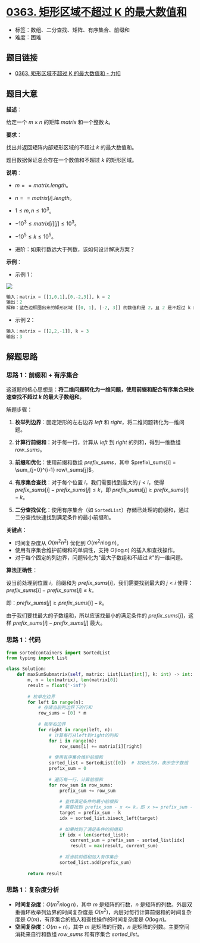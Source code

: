 # [0363. 矩形区域不超过 K 的最大数值和](https://leetcode.cn/problems/max-sum-of-rectangle-no-larger-than-k/)

- 标签：数组、二分查找、矩阵、有序集合、前缀和
- 难度：困难

## 题目链接

- [0363. 矩形区域不超过 K 的最大数值和 - 力扣](https://leetcode.cn/problems/max-sum-of-rectangle-no-larger-than-k/)

## 题目大意

**描述**：

给定一个 $m \times n$ 的矩阵 $matrix$ 和一个整数 $k$。

**要求**：

找出并返回矩阵内部矩形区域的不超过 $k$ 的最大数值和。

题目数据保证总会存在一个数值和不超过 $k$ 的矩形区域。

**说明**：

- $m == matrix.length$。
- $n == matrix[i].length$。
- $1 \le m, n \le 10^{3}$。
- $-10^{3} \le matrix[i][j] \le 10^{3}$。
- $-10^{5} \le k \le 10^{5}$。

- 进阶：如果行数远大于列数，该如何设计解决方案？

**示例**：

- 示例 1：

![](https://assets.leetcode.com/uploads/2021/03/18/sum-grid.jpg)

```python
输入：matrix = [[1,0,1],[0,-2,3]], k = 2
输出：2
解释：蓝色边框圈出来的矩形区域 [[0, 1], [-2, 3]] 的数值和是 2，且 2 是不超过 k 的最大数字（k = 2）。
```

- 示例 2：

```python
输入：matrix = [[2,2,-1]], k = 3
输出：3
```

## 解题思路

### 思路 1：前缀和 + 有序集合

这道题的核心思想是：**将二维问题转化为一维问题，使用前缀和配合有序集合来快速查找不超过 $k$ 的最大子数组和**。

解题步骤：

1. **枚举列边界**：固定矩形的左右边界 $left$ 和 $right$，将二维问题转化为一维问题。

2. **计算行前缀和**：对于每一行，计算从 $left$ 到 $right$ 的列和，得到一维数组 $row\_sums$。

3. **前缀和优化**：使用前缀和数组 $prefix\_sums$，其中 $prefix\_sums[i] = \sum_{j=0}^{i-1} row\_sums[j]$。

4. **有序集合查找**：对于每个位置 $i$，我们需要找到最大的 $j < i$，使得 $prefix\_sums[i] - prefix\_sums[j] \leq k$，即 $prefix\_sums[j] \geq prefix\_sums[i] - k$。

5. **二分查找优化**：使用有序集合（如 `SortedList`）存储已处理的前缀和，通过二分查找快速找到满足条件的最小前缀和。

**关键点**：

- 时间复杂度从 $O(m^2n^2)$ 优化到 $O(m^2n \log n)$。
- 使用有序集合维护前缀和的单调性，支持 $O(\log n)$ 的插入和查找操作。
- 对于每个固定的列边界，问题转化为"最大子数组和不超过 $k$"的一维问题。

**算法正确性**：

设当前处理到位置 $i$，前缀和为 $prefix\_sums[i]$，我们需要找到最大的 $j < i$ 使得：$prefix\_sums[i] - prefix\_sums[j] \leq k$。

即：$prefix\_sums[j] \geq prefix\_sums[i] - k$。

由于我们要找最大的子数组和，所以应该找最小的满足条件的 $prefix\_sums[j]$，这样 $prefix\_sums[i] - prefix\_sums[j]$ 最大。

### 思路 1：代码

```python
from sortedcontainers import SortedList
from typing import List

class Solution:
    def maxSumSubmatrix(self, matrix: List[List[int]], k: int) -> int:
        m, n = len(matrix), len(matrix[0])
        result = float('-inf')
        
        # 枚举左边界
        for left in range(n):
            # 存储当前列边界下的行和
            row_sums = [0] * m
            
            # 枚举右边界
            for right in range(left, n):
                # 计算每行从left到right的列和
                for i in range(m):
                    row_sums[i] += matrix[i][right]
                
                # 使用有序集合维护前缀和
                sorted_list = SortedList([0])  # 初始化为0，表示空子数组
                prefix_sum = 0
                
                # 遍历每一行，计算前缀和
                for row_sum in row_sums:
                    prefix_sum += row_sum
                    
                    # 查找满足条件的最小前缀和
                    # 需要找到 prefix_sum - x <= k，即 x >= prefix_sum - k
                    target = prefix_sum - k
                    idx = sorted_list.bisect_left(target)
                    
                    # 如果找到了满足条件的前缀和
                    if idx < len(sorted_list):
                        current_sum = prefix_sum - sorted_list[idx]
                        result = max(result, current_sum)
                    
                    # 将当前前缀和加入有序集合
                    sorted_list.add(prefix_sum)
        
        return result
```

### 思路 1：复杂度分析

- **时间复杂度**：$O(m^2n \log n)$，其中 $m$ 是矩阵的行数，$n$ 是矩阵的列数。外层双重循环枚举列边界的时间复杂度是 $O(n^2)$，内层对每行计算前缀和的时间复杂度是 $O(m)$，有序集合的插入和查找操作的时间复杂度是 $O(\log n)$。
- **空间复杂度**：$O(m + n)$，其中 $m$ 是矩阵的行数，$n$ 是矩阵的列数。主要空间消耗来自行和数组 $row\_sums$ 和有序集合 $sorted\_list$。
